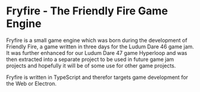 # Fryfire - The Friendly Fire Game Engine

Fryfire is a small game engine which was born during the development of
Friendly Fire, a game written in three days for the Ludum Dare 46 game jam.
It was further enhanced for our Ludum Dare 47 game Hyperloop and was then
extracted into a separate project to be used in future game jam projects and
hopefully it will be of some use for other game projects.

Fryfire is written in TypeScript and therefor targets game development for
the Web or Electron.
